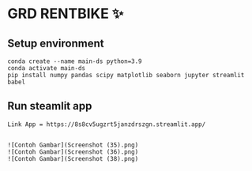 # GRD RENTBIKE ✨

## Setup environment
```
conda create --name main-ds python=3.9
conda activate main-ds
pip install numpy pandas scipy matplotlib seaborn jupyter streamlit babel
```

## Run steamlit app
```
Link App = https://8s8cv5ugzrt5janzdrszgn.streamlit.app/


![Contoh Gambar](Screenshot (35).png)
![Contoh Gambar](Screenshot (36).png)
![Contoh Gambar](Screenshot (38).png)

```

